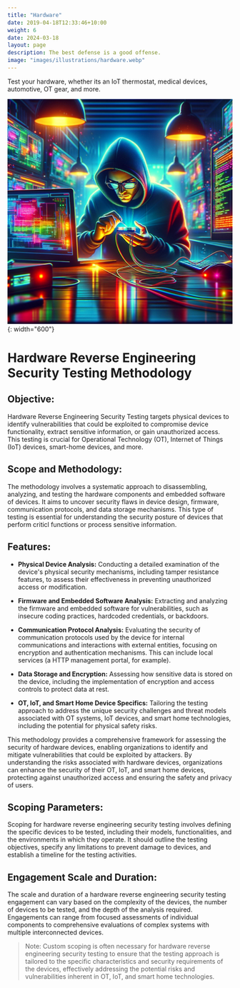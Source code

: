 ```yaml
---
title: "Hardware"
date: 2019-04-18T12:33:46+10:00
weight: 6
date: 2024-03-18
layout: page
description: The best defense is a good offense.
image: "images/illustrations/hardware.webp"
---
```


Test your hardware, whether its an IoT thermostat, medical devices, automotive, OT gear, and more.
<!--more-->

![hacking hardware](/images/illustrations/hardware.webp){: width="600"}

# Hardware Reverse Engineering Security Testing Methodology
## Objective:
Hardware Reverse Engineering Security Testing targets physical devices to identify vulnerabilities that could be exploited to compromise device functionality, extract sensitive information, or gain unauthorized access. This testing is crucial for Operational Technology (OT), Internet of Things (IoT) devices, smart-home devices, and more.

## Scope and Methodology:
The methodology involves a systematic approach to disassembling, analyzing, and testing the hardware components and embedded software of devices. It aims to uncover security flaws in device design, firmware, communication protocols, and data storage mechanisms. This type of testing is essential for understanding the security posture of devices that perform criticl functions or process sensitive information.

## Features:

- **Physical Device Analysis:** Conducting a detailed examination of the device's physical security mechanisms, including tamper resistance features, to assess their effectiveness in preventing unauthorized access or modification.

- **Firmware and Embedded Software Analysis:** Extracting and analyzing the firmware and embedded software for vulnerabilities, such as insecure coding practices, hardcoded credentials, or backdoors.

- **Communication Protocol Analysis:** Evaluating the security of communication protocols used by the device for internal communications and interactions with external entities, focusing on encryption and authentication mechanisms. This can include local services (a HTTP management portal, for example). 

- **Data Storage and Encryption:** Assessing how sensitive data is stored on the device, including the implementation of encryption and access controls to protect data at rest.

- **OT, IoT, and Smart Home Device Specifics:** Tailoring the testing approach to address the unique security challenges and threat models associated with OT systems, IoT devices, and smart home technologies, including the potential for physical safety risks.

This methodology provides a comprehensive framework for assessing the security of hardware devices, enabling organizations to identify and mitigate vulnerabilities that could be exploited by attackers. By understanding the risks associated with hardware devices, organizations can enhance the security of their OT, IoT, and smart home devices, protecting against unauthorized access and ensuring the safety and privacy of users.

## Scoping Parameters:
Scoping for hardware reverse engineering security testing involves defining the specific devices to be tested, including their models, functionalities, and the environments in which they operate. It should outline the testing objectives, specify any limitations to prevent damage to devices, and establish a timeline for the testing activities.

## Engagement Scale and Duration:
The scale and duration of a hardware reverse engineering security testing engagement can vary based on the complexity of the devices, the number of devices to be tested, and the depth of the analysis required. Engagements can range from focused assessments of individual components to comprehensive evaluations of complex systems with multiple interconnected devices.

> Note: Custom scoping is often necessary for hardware reverse engineering security testing to ensure that the testing approach is tailored to the specific characteristics and security requirements of the devices, effectively addressing the potential risks and vulnerabilities inherent in OT, IoT, and smart home technologies.
